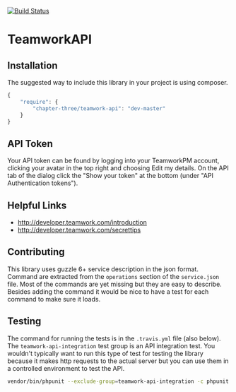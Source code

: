 [![Build Status](https://travis-ci.org/chapter-three/TeamworkAPI.svg?branch=master)](https://travis-ci.org/chapter-three/TeamworkAPI)

# TeamworkAPI

## Installation

The suggested way to include this library in your project is using composer.

```javascript
{
    "require": {
        "chapter-three/teamwork-api": "dev-master"
    }
}
```


## API Token

Your API token can be found by logging into your TeamworkPM account, clicking your avatar in the top right and choosing Edit my details. On the API tab of the dialog click the "Show your token" at the bottom (under "API Authentication tokens").

## Helpful Links

- http://developer.teamwork.com/introduction
- http://developer.teamwork.com/secrettips

## Contributing

This library uses guzzle 6+ service description in the json format. Command are extracted from the `operations` section of the `service.json` file. Most of the commands are yet missing but they are easy to describe. Besides adding the command it would be nice to have a test for each command to make sure it loads.

## Testing

The command for running the tests is in the `.travis.yml` file (also below). The `teamwork-api-integration` test group is an API integration test. You wouldn't typically want to run this type of test for testing the library because it makes http requests to the actual server but you can use them in a controlled environment to test the API.

```bash
vendor/bin/phpunit --exclude-group=teamwork-api-integration -c phpunit.xml.dist
```
